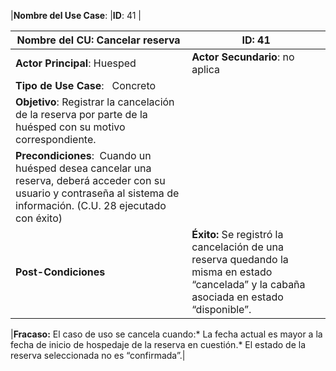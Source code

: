 |**Nombre del Use Case**:   |**ID**: 41  |

|Nombre del CU: Cancelar reserva | ID: 41|
|---------------------------|--------------------|
|**Actor Principal**: Huesped |**Actor Secundario**: no aplica|
|**Tipo de Use Case**:   Concreto  |
|**Objetivo**: Registrar la cancelación de la reserva por parte de la huésped con su motivo correspondiente.|
|**Precondiciones**:  Cuando un huésped desea cancelar una reserva, deberá acceder con su usuario y contraseña al sistema de información. (C.U. 28 ejecutado con éxito)|
|**Post-Condiciones**|**Éxito:** Se registró la cancelación de una reserva quedando la misma en estado “cancelada” y la cabaña asociada en estado “disponible”.| B

|**Fracaso:** El caso de uso se cancela cuando:*   La fecha actual es mayor a la fecha de inicio de hospedaje de la reserva en cuestión.*   El estado de la reserva seleccionada no es “confirmada”.|
